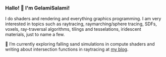 ### Hallo! 👋 I'm GelamiSalami!
I do shaders and rendering and everything graphics programming. I am very interested in topics such as raytracing, raymarching/sphere tracing, SDFs, voxels, ray-traversal algorithms, tilings and tesselations, iridescent materials, just to name a few.

🔭 I’m currently exploring falling sand simulations in compute shaders and writing about intersection functions in raytracing at [my blog](https://gelamisalami.github.io/blog/).

<!--
**GelamiSalami/GelamiSalami** is a ✨ _special_ ✨ repository because its `README.md` (this file) appears on your GitHub profile.

Here are some ideas to get you started:

- 🔭 I’m currently working on ...
- 🌱 I’m currently learning ...
- 👯 I’m looking to collaborate on ...
- 🤔 I’m looking for help with ...
- 💬 Ask me about ...
- 📫 How to reach me: ...
- 😄 Pronouns: ...
- ⚡ Fun fact: ...
-->
